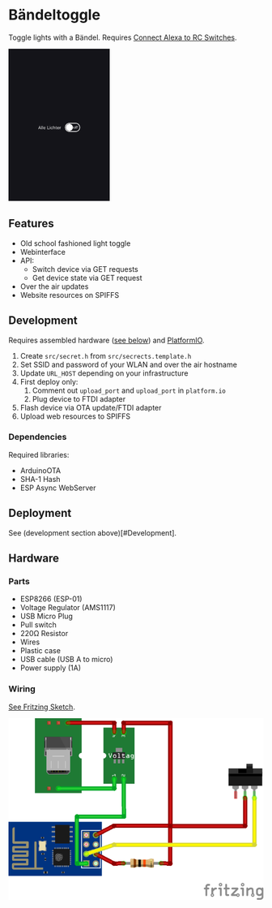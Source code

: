 # Bändeltoggle

Toggle lights with a Bändel. Requires [Connect Alexa to RC Switches](https://github.com/tilmanjusten/alexa-rc-switch).

<img src="docs/img/screenshot.png" alt="Screenshot Webinterface" width="200px">

## Features

- Old school fashioned light toggle
- Webinterface
- API: 
    - Switch device via GET requests
    - Get device state via GET request
- Over the air updates
- Website resources on SPIFFS

## Development

Requires assembled hardware ([see below](#Hardware)) and [PlatformIO](https://platformio.org).

1. Create ``src/secret.h`` from ``src/secrects.template.h``
1. Set SSID and password of your WLAN and over the air hostname
1. Update ``URL_HOST`` depending on your infrastructure
1. First deploy only: 
    1. Comment out ``upload_port`` and ``upload_port`` in ``platform.io`` 
    1. Plug device to FTDI adapter
1. Flash device via OTA update/FTDI adapter
1. Upload web resources to SPIFFS

### Dependencies

Required libraries:

- ArduinoOTA
- SHA-1 Hash
- ESP Async WebServer

## Deployment

See (development section above)[#Development].

## Hardware

### Parts

- ESP8266 (ESP-01)
- Voltage Regulator (AMS1117)
- USB Micro Plug
- Pull switch
- 220&#8486; Resistor
- Wires
- Plastic case
- USB cable (USB A to micro)
- Power supply (1A)

### Wiring

[See Fritzing Sketch](docs/Wiring.fzz).

<img src="docs/img/wiring.png" alt="Fritzing Sketch">
